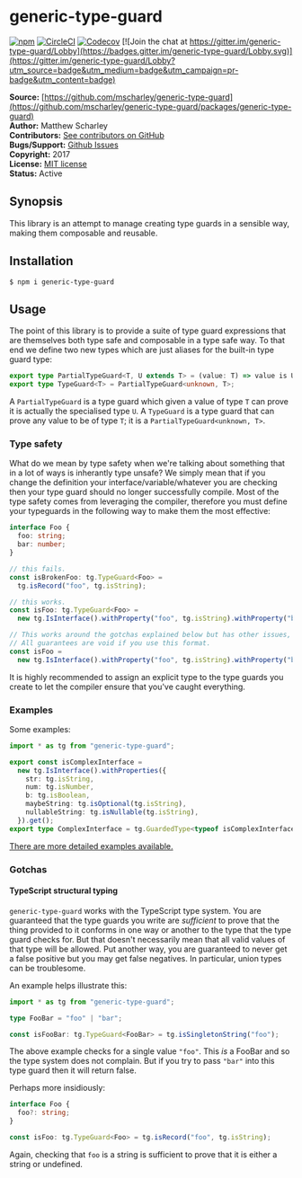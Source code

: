 # generic-type-guard

[![npm](https://img.shields.io/npm/v/generic-type-guard.svg)](https://www.npmjs.com/package/generic-type-guard)
[![CircleCI](https://img.shields.io/circleci/project/github/mscharley/generic-type-guard.svg)](https://circleci.com/gh/mscharley/generic-type-guard)
[![Codecov](https://img.shields.io/codecov/c/github/mscharley/generic-type-guard.svg)](https://codecov.io/gh/mscharley/generic-type-guard)
[![Join the chat at https://gitter.im/generic-type-guard/Lobby](https://badges.gitter.im/generic-type-guard/Lobby.svg)](https://gitter.im/generic-type-guard/Lobby?utm_source=badge&utm_medium=badge&utm_campaign=pr-badge&utm_content=badge)

**Source:** [https://github.com/mscharley/generic-type-guard](https://github.com/mscharley/generic-type-guard/packages/generic-type-guard)  
**Author:** Matthew Scharley  
**Contributors:** [See contributors on GitHub][gh-contrib]  
**Bugs/Support:** [Github Issues][gh-issues]  
**Copyright:** 2017  
**License:** [MIT license][license]  
**Status:** Active

## Synopsis

This library is an attempt to manage creating type guards in a sensible way, making them 
composable and reusable.

## Installation

    $ npm i generic-type-guard

## Usage

The point of this library is to provide a suite of type guard expressions that are 
themselves both type safe and composable in a type safe way. To that end we define two new
types which are just aliases for the built-in type guard type:

```typescript
export type PartialTypeGuard<T, U extends T> = (value: T) => value is U;
export type TypeGuard<T> = PartialTypeGuard<unknown, T>;
```

A `PartialTypeGuard` is a type guard which given a value of type `T` can prove it is 
actually the specialised type `U`. A `TypeGuard` is a type guard that can prove any value
to be of type `T`; it is a `PartialTypeGuard<unknown, T>`.

### Type safety

What do we mean by type safety when we're talking about something that in a lot of ways
is inherantly type unsafe? We simply mean that if you change the definition your
interface/variable/whatever you are checking then your type guard should no longer
successfully compile. Most of the type safety comes from leveraging the compiler, therefore
you must define your typeguards in the following way to make them the most effective:

```typescript
interface Foo {
  foo: string;
  bar: number;
}

// this fails.
const isBrokenFoo: tg.TypeGuard<Foo> =
  tg.isRecord("foo", tg.isString);

// this works.
const isFoo: tg.TypeGuard<Foo> =
  new tg.IsInterface().withProperty("foo", tg.isString).withProperty("bar", tg.isNumber).get();

// This works around the gotchas explained below but has other issues, especially with complex types.
// All guarantees are void if you use this format.
const isFoo =
  new tg.IsInterface().withProperty("foo", tg.isString).withProperty("bar", tg.isNumber).get();
```

It is highly recommended to assign an explicit type to the type guards you create to let the
compiler ensure that you've caught everything.

### Examples

Some examples:

```typescript
import * as tg from "generic-type-guard";

export const isComplexInterface =
  new tg.IsInterface().withProperties({
    str: tg.isString,
    num: tg.isNumber,
    b: tg.isBoolean,
    maybeString: tg.isOptional(tg.isString),
    nullableString: tg.isNullable(tg.isString),
  }).get();
export type ComplexInterface = tg.GuardedType<typeof isComplexInterface>;
```

[There are more detailed examples available.][example-usage]

### Gotchas

#### TypeScript structural typing

`generic-type-guard` works with the TypeScript type system. You are guaranteed that the type guards you write are *sufficient* to prove
that the thing provided to it conforms in one way or another to the type that the type guard checks for. But that doesn't necessarily mean
that all valid values of that type will be allowed. Put another way, you are guaranteed to never get a false positive but you may get false
negatives. In particular, union types can be troublesome.

An example helps illustrate this:

```typescript
import * as tg from "generic-type-guard";

type FooBar = "foo" | "bar";

const isFooBar: tg.TypeGuard<FooBar> = tg.isSingletonString("foo");
```

The above example checks for a single value `"foo"`. This *is* a FooBar and so the type system does not complain. But if you try to pass
`"bar"` into this type guard then it will return false.

Perhaps more insidiously:

```typescript
interface Foo {
  foo?: string;
}

const isFoo: tg.TypeGuard<Foo> = tg.isRecord("foo", tg.isString);
```

Again, checking that `foo` is a string is sufficient to prove that it is either a string or undefined.

  [gh-contrib]: https://github.com/mscharley/generic-type-guard/graphs/contributors
  [gh-issues]: https://github.com/mscharley/generic-type-guard/issues
  [license]: https://github.com/mscharley/generic-type-guard/blob/master/LICENSE
  [example-usage]: https://github.com/mscharley/generic-type-guard/blob/master/packages/generic-type-guard/src/examples.spec.ts
